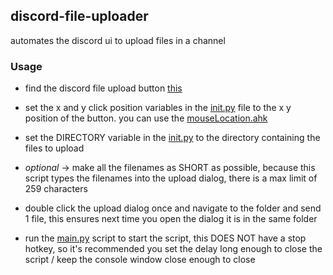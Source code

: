 ## discord-file-uploader
automates the discord ui to upload files in a channel


### Usage

 - find the discord file upload button [this](images/button.png)

 - set the x and y click position variables in the [init.py](src/__init__.py) file to the x y position of the button. you can use the [mouseLocation.ahk](src/scripts/mouseLocation.ahk)

 - set the DIRECTORY variable in the [init.py](src/__init__.py) to the directory containing the files to upload

 - *optional* -> make all the filenames as SHORT as possible, because this script types the filenames into the upload dialog, there is a max limit of 259 characters

 - double click the upload dialog once and navigate to the folder and send 1 file, this ensures next time you open the dialog it is in the same folder

 - run the [main.py](src/__main__.py) script to start the script, this DOES NOT have a stop hotkey, so it's recommended you set the delay long enough to close the script / keep the console window close enough to close

